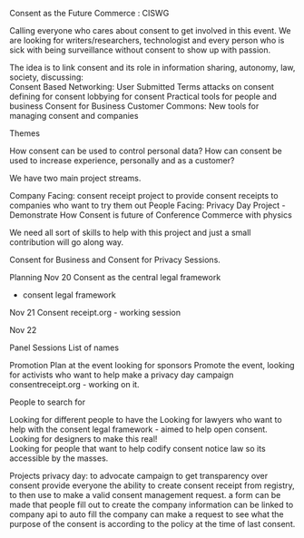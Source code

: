 Consent as the Future Commerce : CISWG

Calling everyone who cares about consent to get involved in this event.   We are looking for writers/researchers, technologist and every person who is sick with being surveillance without consent to show up with passion. 

The idea is to link consent and its role in information sharing, autonomy, law, society, discussing:   
Consent Based Networking: User Submitted Terms
attacks on consent
defining for consent
lobbying for consent
Practical tools for people and business
Consent for Business 
Customer Commons: New tools for managing consent and companies

Themes

How consent can be used to control personal data? 
How can consent be used to increase experience, personally and as a customer? 

We have two main project streams. 

Company Facing: consent receipt project to provide consent receipts to companies who want to try them out
People Facing: Privacy Day Project - Demonstrate How Consent is future of Conference Commerce with physics

We need all sort of skills to help with this project and just a small contribution will go along way. 


Consent for Business and Consent for Privacy  Sessions. 

Planning 
Nov 20
Consent as the central legal framework 
- consent legal framework

Nov 21
Consent receipt.org  - working session

Nov 22


Panel Sessions List of names

Promotion Plan at the event
looking for sponsors
Promote the event, looking for activists who want to help make a privacy day campaign 
consentreceipt.org  - working on it.

People to search for

Looking for different people to have the 
Looking for lawyers who want to help with the consent legal framework - aimed to help open consent. 
Looking for designers to make this real!  
Looking for people that want to help codify consent notice law so its accessible by the masses. 

Projects
privacy day: to advocate campaign to get transparency over consent
provide everyone the ability to create consent receipt from registry, to then use to make a valid consent management request. 
a form can be made that people fill out to create the company information
can be linked to company api to auto fill the company
can make a request to see what the purpose of the consent is according to the policy at the time of last consent. 

